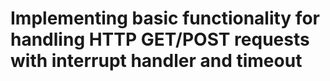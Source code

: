 # Implementing basic functionality for handling HTTP GET/POST requests with interrupt handler and timeout
